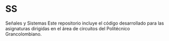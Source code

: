 # SS
Señales y Sistemas
Este repositorio incluye el código desarrollado para las asignaturas dirigidas en el área de circuitos del Politécnico Grancolombiano.

